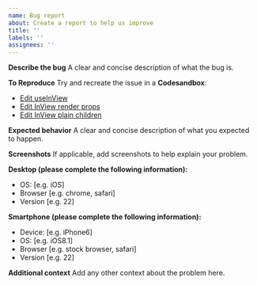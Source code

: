 ```yaml
---
name: Bug report
about: Create a report to help us improve
title: ''
labels: ''
assignees: ''
---
```


**Describe the bug** A clear and concise description of what the bug is.

**To Reproduce** Try and recreate the issue in a **Codesandbox**:

- [Edit useInView](https://codesandbox.io/s/useinview-ud2vo?fontsize=14&hidenavigation=1&theme=dark)
- [Edit InView render props](https://codesandbox.io/s/inview-render-props-hvhcb?fontsize=14&hidenavigation=1&theme=dark)
- [Edit InView plain children](https://codesandbox.io/s/inview-plain-children-vv51y?fontsize=14&hidenavigation=1&theme=dark)

**Expected behavior** A clear and concise description of what you expected to
happen.

**Screenshots** If applicable, add screenshots to help explain your problem.

**Desktop (please complete the following information):**

- OS: [e.g. iOS]
- Browser [e.g. chrome, safari]
- Version [e.g. 22]

**Smartphone (please complete the following information):**

- Device: [e.g. iPhone6]
- OS: [e.g. iOS8.1]
- Browser [e.g. stock browser, safari]
- Version [e.g. 22]

**Additional context** Add any other context about the problem here.
